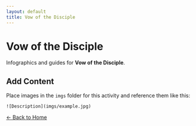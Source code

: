 ```yaml
---
layout: default
title: Vow of the Disciple
---
```


<div class="container">
<h1>Vow of the Disciple</h1>
<p>Infographics and guides for <strong>Vow of the Disciple</strong>.</p>
</div>

## Add Content

Place images in the `imgs` folder for this activity and reference them like this:

`![Description](imgs/example.jpg)`

[← Back to Home](../../index.html)
